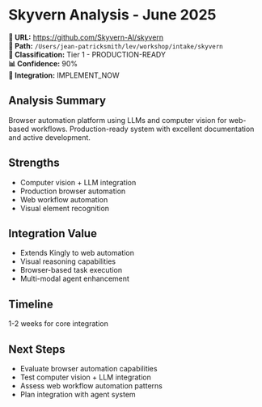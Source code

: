 # Skyvern Analysis - June 2025

**🔗 URL:** https://github.com/Skyvern-AI/skyvern  
**📁 Path:** `/Users/jean-patricksmith/lev/workshop/intake/skyvern`  
**🎯 Classification:** Tier 1 - PRODUCTION-READY  
**📊 Confidence:** 90%  
**🚀 Integration:** IMPLEMENT_NOW  

## Analysis Summary

Browser automation platform using LLMs and computer vision for web-based workflows. Production-ready system with excellent documentation and active development.

## Strengths

- Computer vision + LLM integration
- Production browser automation
- Web workflow automation
- Visual element recognition

## Integration Value

- Extends Kingly to web automation
- Visual reasoning capabilities
- Browser-based task execution
- Multi-modal agent enhancement

## Timeline

1-2 weeks for core integration

## Next Steps

- Evaluate browser automation capabilities
- Test computer vision + LLM integration
- Assess web workflow automation patterns
- Plan integration with agent system